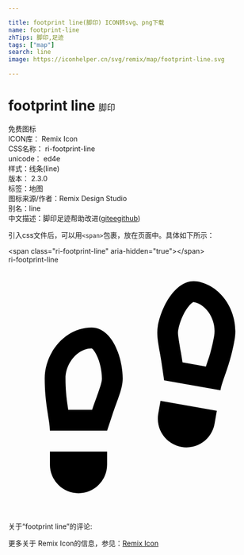 ```yaml
---

title: footprint line(脚印) ICON转svg、png下载
name: footprint-line
zhTips: 脚印,足迹
tags: ["map"]
search: line
image: https://iconhelper.cn/svg/remix/map/footprint-line.svg

---
```


# footprint line  <small style="font-size: 60%;font-weight: 100">脚印</small>


<div class="detail-page">
<p>
<span><span class="badge-success badge">免费图标</span> </span>
<br/>
<span>
ICON库：
<span class="badge-secondary badge">Remix Icon</span> 
</span>
<br/>
<span>
CSS名称：
<span class="badge-secondary badge">ri-footprint-line</span> 
</span>
<br/>
<span>
unicode：
<span class="badge-secondary badge">ed4e</span> 
<copy-btn content='ed4e' btn-title=""></copy-btn>
<copy-btn :content='String.fromCodePoint(parseInt("ed4e", 16))' btn-title="复制U"></copy-btn>
</span><br/><span>样式：<span class="badge-light badge">线条(line)</span></span>
<br/>
<span>
版本：
<span class="badge-secondary badge">2.3.0</span> 
</span><br/><span>标签：<span class="badge-light badge"><router-link to="/tags/map.html">地图</router-link></span></span>
<br/>
<span>图标来源/作者：<span class="badge-light badge">Remix Design Studio</span></span> 
<br/>
<span>别名：<span class="badge-light badge">line</span></span><br/><span class="zh-detail">中文描述：<span class="badge-primary badge">脚印</span><span class="badge-primary badge">足迹</span><span class="help-link"><span>帮助改进</span>(<a href="https://gitee.com/liuwave/icon-helper/edit/master/json/remix/map/footprint-line.json" target="_blank" rel="noopener noreferrer">gitee</a><a href="https://github.com/liuwave/icon-helper/edit/master/json/remix/map/footprint-line.json" target="_blank" rel="noopener noreferrer">github</a></span>)</span><br/>
</p>
</div>
<div class="alert alert-dark">
  <i class="ri-footprint-line ri-xs"></i>
  <i class="ri-footprint-line ri-sm"></i>
  <i class="ri-footprint-line ri-lg"></i>
  <i class="ri-footprint-line ri-2x"></i>
  <i class="ri-footprint-line ri-3x"></i>
  <i class="ri-footprint-line ri-5x"></i>
  <i class="ri-footprint-line ri-7x"></i>
</div>
<div>
  <p>引入css文件后，可以用<code>&lt;span&gt;</code>包裹，放在页面中。具体如下所示：    
  </p>
  <div class="alert alert-primary" style="font-size: 14px">
    &lt;span class="ri-footprint-line" aria-hidden="true"&gt;&lt;/span&gt;
    <copy-btn content='<span class="ri-footprint-line" aria-hidden="true"></span>'></copy-btn>
  </div>
  <div class="alert alert-secondary">
    <i class="ri-footprint-line"
    style="font-size: 24px"
    aria-hidden="true"></i> ri-footprint-line
    <copy-btn content="ri-footprint-line" btn-title="复制图标名称"></copy-btn>
  </div>
</div>
<div id="svg" class="svg-wrap">
<svg xmlns="http://www.w3.org/2000/svg" viewBox="0 0 24 24">
    <g>
        <path fill="none" d="M0 0h24v24H0z"/>
        <path d="M4 18h5.5v1.25a2.75 2.75 0 1 1-5.5 0V18zm4.058-4l.045-.132C8.87 11.762 9 11.37 9 11c0-.75-.203-1.643-.528-2.273C8.23 8.257 8.06 8.12 8 8.12 6.72 8.12 5.5 9.484 5.5 11c0 .959.075 1.773.227 2.758l.038.242h2.293zM8 6.12c2 0 3 2.88 3 4.88 0 1-.5 2-1 3.5L9.5 16H4c0-1-.5-2.5-.5-5S5.498 6.12 8 6.12zm12.054 7.978l-.217 1.231a2.75 2.75 0 0 1-5.417-.955l.218-1.23 5.416.954zm-1.05-4.246c.165-.5.301-.895.303-.9.202-.658.361-1.303.485-2.008.263-1.492-.702-3.047-1.962-3.27-.059-.01-.25.095-.57.515-.43.565-.784 1.41-.915 2.147-.058.33-.049.405.27 2.263.045.256.082.486.116.717l.02.138 2.254.398zm-.826-8.147c2.464.434 4.018 3.124 3.584 5.586-.434 2.463-1.187 3.853-1.36 4.838l-5.417-.955-.232-1.564c-.232-1.564-.55-2.636-.377-3.62.347-1.97 1.832-4.632 3.802-4.285z"/>
    </g>
</svg>

</div>
<detail full-name='ri-footprint-line'></detail>  
<div>
<p>关于“footprint line”的评论:</p>
</div>
<Vssue title="关于“footprint line”的评论" ></Vssue>    
<div><p>更多关于  Remix Icon的信息，参见：<a target="_blank" href="https://iconhelper.cn/remix.html">Remix Icon</a>
</p></div>

